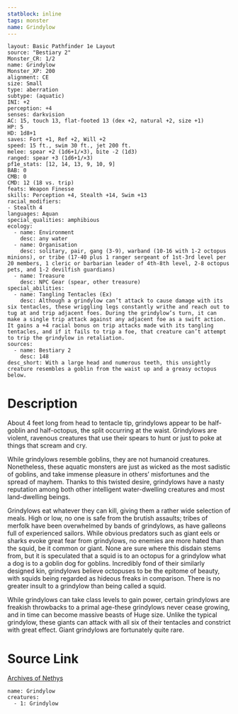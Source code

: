 ```yaml
---
statblock: inline
tags: monster
name: Grindylow
---
```

```statblock
layout: Basic Pathfinder 1e Layout
source: "Bestiary 2"
Monster_CR: 1/2
name: Grindylow
Monster_XP: 200
alignment: CE
size: Small
type: aberration
subtype: (aquatic)
INI: +2
perception: +4
senses: darkvision
AC: 15, touch 13, flat-footed 13 (dex +2, natural +2, size +1)
HP: 5
HD: 1d8+1
saves: Fort +1, Ref +2, Will +2
speed: 15 ft., swim 30 ft., jet 200 ft.
melee: spear +2 (1d6+1/×3), bite -2 (1d3)
ranged: spear +3 (1d6+1/×3)
pf1e_stats: [12, 14, 13, 9, 10, 9]
BAB: 0
CMB: 0
CMD: 12 (18 vs. trip)
feats: Weapon Finesse
skills: Perception +4, Stealth +14, Swim +13
racial_modifiers:
- Stealth 4
languages: Aquan
special_qualities: amphibious
ecology:
  - name: Environment
    desc: any water
  - name: Organisation
    desc: solitary, pair, gang (3-9), warband (10-16 with 1-2 octopus minions), or tribe (17-40 plus 1 ranger sergeant of 1st-3rd level per 20 members, 1 cleric or barbarian leader of 4th-8th level, 2-8 octopus pets, and 1-2 devilfish guardians)
  - name: Treasure
    desc: NPC Gear (spear, other treasure)
special_abilities:
  - name: Tangling Tentacles (Ex)
    desc: Although a grindylow can’t attack to cause damage with its six tentacles, these wriggling legs constantly writhe and reach out to tug at and trip adjacent foes. During the grindylow’s turn, it can make a single trip attack against any adjacent foe as a swift action. It gains a +4 racial bonus on trip attacks made with its tangling tentacles, and if it fails to trip a foe, that creature can’t attempt to trip the grindylow in retaliation.
sources:
  - name: Bestiary 2
    desc: 148
desc_short: With a large head and numerous teeth, this unsightly creature resembles a goblin from the waist up and a greasy octopus below.
```
# Description
About 4 feet long from head to tentacle tip, grindylows appear to be half-goblin and half-octopus, the split occurring at the waist. Grindylows are violent, ravenous creatures that use their spears to hunt or just to poke at things that scream and cry.

While grindylows resemble goblins, they are not humanoid creatures. Nonetheless, these aquatic monsters are just as wicked as the most sadistic of goblins, and take immense pleasure in others’ misfortunes and the spread of mayhem. Thanks to this twisted desire, grindylows have a nasty reputation among both other intelligent water-dwelling creatures and most land-dwelling beings.

Grindylows eat whatever they can kill, giving them a rather wide selection of meals. High or low, no one is safe from the brutish assaults; tribes of merfolk have been overwhelmed by bands of grindylows, as have galleons full of experienced sailors. While obvious predators such as giant eels or sharks evoke great fear from grindylows, no enemies are more hated than the squid, be it common or giant. None are sure where this disdain stems from, but it is speculated that a squid is to an octopus for a grindylow what a dog is to a goblin dog for goblins. Incredibly fond of their similarly designed kin, grindylows believe octopuses to be the epitome of beauty, with squids being regarded as hideous freaks in comparison. There is no greater insult to a grindylow than being called a squid.

While grindylows can take class levels to gain power, certain grindylows are freakish throwbacks to a primal age-these grindylows never cease growing, and in time can become massive beasts of Huge size. Unlike the typical grindylow, these giants can attack with all six of their tentacles and constrict with great effect. Giant grindylows are fortunately quite rare.
# Source Link
[Archives of Nethys](https://aonprd.com/MonsterDisplay.aspx?ItemName=Grindylow)
```encounter-table
name: Grindylow
creatures:
  - 1: Grindylow
```
